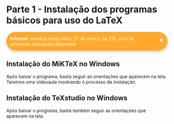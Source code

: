 

# **Parte 1 - Instalação dos programas básicos para uso do LaTeX** 

<style>
p.combinado:first-letter { 
	color: #F5843A; 
	font-size:xx-large; 
}

.button {
  border-radius: 20px;
  background-color: #009688;
  border: none;
  color: #FFFFFF;
  text-align: center;
  font-size: 15px;
  padding: 10px;
  width: 150px;
  transition: all 0.5s;
  cursor: pointer;
  margin: 5px;
}


.button span {
  cursor: pointer;
  display: inline-block;
  position: relative;
  transition: 0.5s;
}

.button span:after {
  content: '\00bb';
  position: absolute;
  opacity: 0;
  top: 0;
  right: -20px;
  transition: 0.5s;
}

.button:hover span {
  padding-right: 25px;
}

.button:hover span:after {
  opacity: 1;
  right: 0;
}	

/** AVISOS **/
.card {
  box-shadow: 0 4px 8px 0 rgba(0,0,0,0.2);
  transition: 0.3s;
  border-radius: 50px;
}

.card:hover {
  box-shadow: 0 8px 16px 0 rgba(0,0,0,0.2);
}

.alert {
  padding: 12px;
  background-color: #f44336;
  color: white;
  border-radius: 50px;
}

.success {
  padding: 12px;
  background-color: #6BBD6E;
  color: white;
  border-radius: 50px;
}

.info {
  padding: 12px;
  background-color: #47A8F5;
  color: white;
  border-radius: 50px;
}

.warning {
  padding: 12px;
  background-color: #FFAA2C;
  color: white;
  border-radius: 50px;
}

.closebtn {
  margin-left: 25px;
  color: white;
  font-weight: bold;
  float: right;
  font-size: 22px;
  line-height: 25px;
  cursor: pointer;
  transition: 0.3s;
}

.closebtn:hover {
  color: black;
}

/** ANOTAÇÕES **/

.atencao {
  background-color: #ffdddd;
  border-left: 6px solid #f44336;
  margin-bottom: 15px;
  padding: 4px 12px;
}

.sucesso {
  background-color: #ddffdd;
  border-left: 6px solid #4CAF50;
  margin-bottom: 15px;
  padding: 4px 12px;
}

.informacao {
  background-color: #e7f3fe;
  border-left: 6px solid #2196F3;
  margin-bottom: 15px;
  padding: 4px 12px;
}


.atento {
  background-color: #ffffcc;
  border-left: 6px solid #ffeb3b;
  margin-bottom: 15px;
  padding: 4px 12px;
}
</style>

<div class="card">
<div class="warning">
  <span class="closebtn" onclick="this.parentElement.style.display='none';">&times;</span> 
  <strong>Informe:</strong> começa sexta-feira, 27 de março, às 21h, com as primerias videoaulas liberadas!</a>
</div>
</div>

## Instalação do MiKTeX no Windows

Após baixar o programa, basta seguir as orientações que aparecem na tela. Teremos uma videoaula mostrando o processo de instalação. 

## Instalação do TeXstudio no Windows 
Após baixar o programa, basta também seguir as orientações que aparecem na tela. 


<!--
## **Licença**

<center> <a href="https://creativecommons.org/licenses/by-nc-sa/4.0/"><img src="../../images/CC.jpg" style="width:200px;height:70px"/></a></center>
<center> <p>Esta obra está sob licença <em>Creative Commons</em> CC BY-NC-SA 4.0: esta licença
permite que outros remixem, adaptem e criem a partir do seu trabalho para fins não
comerciais, desde que atribuam o devido crédito e que licenciem as novas criações
sob termos idênticos.</p>
-->